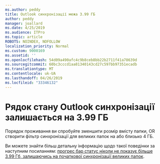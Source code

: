 ```yaml
---
ms.author: peddy
title: Outlook синхронізації межа 3.99 ГБ
author: peddy
manager: joallard
ms.date: 4/25/2019
ms.audience: ITPro
ms.topic: article
ROBOTS: NOINDEX, NOFOLLOW
localization_priority: Normal
ms.custom: 9000169
ms.assetid: ''
ms.openlocfilehash: 54d09a490afc4c9b8ceb8bb22b2711f41a78639d
ms.sourcegitcommit: 60bc3cccd1aa81340143cd27c597bb97351ecadb
ms.translationtype: MT
ms.contentlocale: uk-UA
ms.lasthandoff: 04/26/2019
ms.locfileid: "33346132"
---
```

# <a name="outlook-sync-status-bar-remains-at-399-gb"></a>Рядок стану Outlook синхронізації залишається на 3.99 ГБ
Порядок проживання ви спробуйте зменшити розмір вмісту папки, OR створити фільтр синхронізації для великих папок на або близько 4 ГБ.

Ви можете знайти більш детальну інформацію щодо такої поведінки за наступним посиланням: [прогрес бар статус ніколи не показує більше 3.99 Гб, залишаючись на початкової синхронізації великих папок](https://support.microsoft.com/en-us/help/2738323/status-bar-progress-never-shows-more-than-3-99-gb-remaining-on-initial).